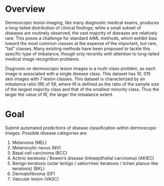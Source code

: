 # Overview

Dermoscopic lesion imaging, like many diagnostic medical exams, produces a long-tailed distribution of clinical findings; while a small subset of diseases are routinely observed, the vast majority of diseases are relatively rare. This poses a challenge for standard AIML methods, which exhibit bias toward the most common classes at the expense of the important, but rare, “tail” classes. Many existing methods have been proposed to tackle this specific type of imbalance, though only recently with attention to long-tailed medical image recognition problems.

Diagnosis on dermoscopic lesion images is a multi-class problem, as each image is associated with a single disease class. This dataset has 10, 015 skin images with 7 lesion classes. This dataset is characterized by an imbalance ratio (IR) of 58, where IR is defined as the ratio of the sample size of the largest majority class and that of the smallest minority class. Thus the larger the value of IR, the larger the imbalance extent.

# Goal

Submit automated predictions of disease classification within dermoscopic images.
Possible disease categories are:

1. Melanoma (MEL)
2. Melanocytic nevus (NV)
3. Basal cell carcinoma (BCC)
4. Actinic keratosis / Bowen’s disease (intraepithelial carcinoma) (AKIEC)
5. Benign keratosis (solar lentigo / seborrheic keratosis / lichen planus-like keratosis) (BKL)
6. Dermatofibroma (DF)
7. Vascular lesion (VASC)

